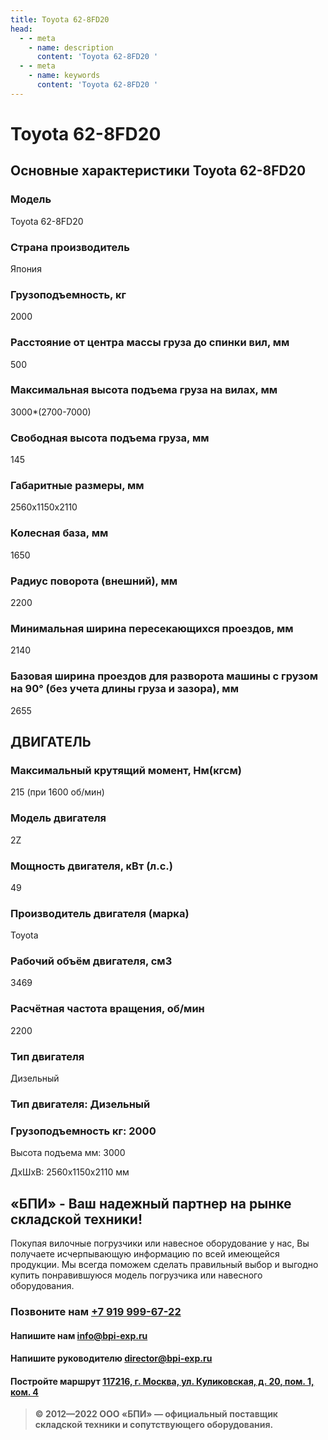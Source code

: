 ```yaml
---
title: Toyota 62-8FD20
head:
  - - meta
    - name: description
      content: 'Toyota 62-8FD20 '
  - - meta
    - name: keywords 
      content: 'Toyota 62-8FD20 '
---
```


# Toyota 62-8FD20
## Основные характеристики Toyota 62-8FD20

### Модель
Toyota 62-8FD20
### Страна производитель
Япония
### Грузоподъемность, кг
2000
### Расстояние от центра массы груза до cпинки вил, мм
500
### Максимальная высота подъема груза на вилах, мм
3000*(2700-7000)
### Свободная высота подъема груза, мм
145
### Габаритные размеры, мм
2560x1150x2110
### Колесная база, мм
1650
### Радиус поворота (внешний), мм
2200
### Минимальная ширина пересекающихся проездов, мм
2140
### Базовая ширина проездов для разворота машины с грузом на 90° (без учета длины груза и зазора), мм
2655

## ДВИГАТЕЛЬ
### Максимальный крутящий момент, Нм(кгсм)
215 (при 1600 об/мин)
### Модель двигателя
2Z
### Мощность двигателя, кВт (л.с.)
49
### Производитель двигателя (марка)
Toyota
### Рабочий объём двигателя, см3
3469
### Расчётная частота вращения, об/мин
2200
### Тип двигателя
Дизельный
### Тип двигателя: Дизельный

### Грузоподъемность кг: 2000

Высота подъема мм: 3000

ДxШxВ: 2560x1150x2110 мм











## «БПИ» - Ваш надежный партнер на рынке складской техники!

Покупая вилочные погрузчики или навесное оборудование у нас, Вы получаете исчерпывающую информацию по всей имеющейся продукции. Мы всегда поможем сделать правильный выбор и выгодно купить понравившуюся модель погрузчика или навесного оборудования.


### Позвоните нам <a href="tel:+79199996722">+7 919 999-67-22</a>

#### Напишите нам <a href="mailto:info@bpi-exp.ru">info@bpi-exp.ru</a>

#### Напишите руководителю <a href="mailto:director@bpi-exp.ru">director@bpi-exp.ru</a>

#### Постройте маршрут <a href="https://yandex.ru/maps/213/moscow/?from=api-maps&ll=37.560718%2C55.567506&mode=routes&origin=jsapi_2_1_79&rtext=~55.567988%2C37.560664&rtt=mt&ruri=~&z=19">117216, г. Москва, ул. Куликовская, д. 20, пом. 1, ком. 4</a>

> **© 2012—2022 ООО «БПИ» — официальный поставщик складской техники и сопутствующего оборудования.**
